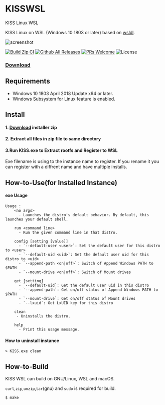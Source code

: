 # KISSWSL
KISS Linux WSL

KISS Linux on WSL (Windows 10 1803 or later) based on [wsldl](https://github.com/yuk7/wsldl).

![screenshot](https://raw.githubusercontent.com/wiki/yuk7/wsldl/img/Arch_Alpine_Ubuntu.png)

[![Build Zip CI](https://github.com/mmatongo/KISSWSL/actions/workflows/build-zip.yml/badge.svg?branch=master)](https://github.com/mmatongo/KISSWSL/actions/workflows/build-zip.yml)
[![Github All Releases](https://img.shields.io/github/downloads/mmatongo/KISSWSL/total.svg?style=flat-square)](https://github.com/mmatongo/KISSWSL/releases/latest)
[![PRs Welcome](https://img.shields.io/badge/PRs-welcome-brightgreen.svg?style=flat-square)](http://makeapullrequest.com)
![License](https://img.shields.io/github/license/mmatongo/KISSWSL.svg?style=flat-square)

### [Download](https://github.com/mmatongo/KISSWSL/releases/latest)


## Requirements
* Windows 10 1803 April 2018 Update x64 or later.
* Windows Subsystem for Linux feature is enabled.

## Install
#### 1. [Download](https://github.com/mmatongo/KISSWSL/releases/latest) installer zip

#### 2. Extract all files in zip file to same directory

#### 3.Run KISS.exe to Extract rootfs and Register to WSL
Exe filename is using to the instance name to register.
If you rename it you can register with a diffrent name and have multiple installs.


## How-to-Use(for Installed Instance)
#### exe Usage
```dos
Usage :
    <no args>
      - Launches the distro's default behavior. By default, this launches your default shell.

    run <command line>
      - Run the given command line in that distro.

    config [setting [value]]
      - `--default-user <user>`: Set the default user for this distro to <user>
      - `--default-uid <uid>`: Set the default user uid for this distro to <uid>
      - `--append-path <on|off>`: Switch of Append Windows PATH to $PATH
      - `--mount-drive <on|off>`: Switch of Mount drives

    get [setting]
      - `--default-uid`: Get the default user uid in this distro
      - `--append-path`: Get on/off status of Append Windows PATH to $PATH
      - `--mount-drive`: Get on/off status of Mount drives
      - `--lxuid`: Get LxUID key for this distro

    clean
     - Uninstalls the distro.

    help
      - Print this usage message.
```


#### How to uninstall instance
```dos
> KISS.exe clean

```

## How-to-Build
KISS WSL can build on GNU/Linux, WSL and macOS.

`curl`,`zip`,`unzip`,`tar`(gnu) and `sudo` is required for build.
```shell
$ make
```
